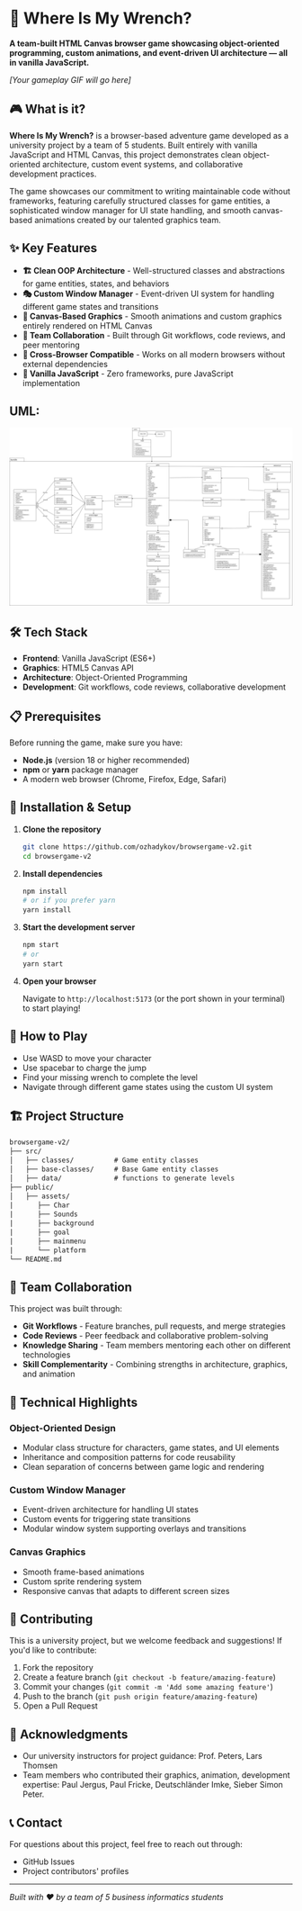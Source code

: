
# 🔧 Where Is My Wrench?

**A team-built HTML Canvas browser game showcasing object-oriented programming, custom animations, and event-driven UI architecture — all in vanilla JavaScript.**

<!-- Add your GIF here -->
*[Your gameplay GIF will go here]*

## 🎮 What is it?

**Where Is My Wrench?** is a browser-based adventure game developed as a university project by a team of 5 students. Built entirely with vanilla JavaScript and HTML Canvas, this project demonstrates clean object-oriented architecture, custom event systems, and collaborative development practices.

The game showcases our commitment to writing maintainable code without frameworks, featuring carefully structured classes for game entities, a sophisticated window manager for UI state handling, and smooth canvas-based animations created by our talented graphics team.

## ✨ Key Features

- **🏗️ Clean OOP Architecture** - Well-structured classes and abstractions for game entities, states, and behaviors
- **🎭 Custom Window Manager** - Event-driven UI system for handling different game states and transitions
- **🎨 Canvas-Based Graphics** - Smooth animations and custom graphics entirely rendered on HTML Canvas
- **👥 Team Collaboration** - Built through Git workflows, code reviews, and peer mentoring
- **📱 Cross-Browser Compatible** - Works on all modern browsers without external dependencies
- **🚀 Vanilla JavaScript** - Zero frameworks, pure JavaScript implementation

## UML:
![Screenshot](klassendiagramm.png)


## 🛠️ Tech Stack

- **Frontend**: Vanilla JavaScript (ES6+)
- **Graphics**: HTML5 Canvas API
- **Architecture**: Object-Oriented Programming
- **Development**: Git workflows, code reviews, collaborative development


## 📋 Prerequisites

Before running the game, make sure you have:

- **Node.js** (version 18 or higher recommended)
- **npm** or **yarn** package manager
- A modern web browser (Chrome, Firefox, Edge, Safari)

## 🚀 Installation & Setup

1. **Clone the repository**
   ```bash
   git clone https://github.com/ozhadykov/browsergame-v2.git
   cd browsergame-v2
   ```

2. **Install dependencies**
   ```bash
   npm install
   # or if you prefer yarn
   yarn install
   ```

3. **Start the development server**
   ```bash
   npm start
   # or
   yarn start
   ```

4. **Open your browser**
   
   Navigate to `http://localhost:5173` (or the port shown in your terminal) to start playing!

## 🎯 How to Play

- Use WASD to move your character
- Use spacebar to charge the jump
- Find your missing wrench to complete the level
- Navigate through different game states using the custom UI system


## 🏗️ Project Structure

```
browsergame-v2/
├── src/
│   ├── classes/          # Game entity classes
│   ├── base-classes/     # Base Game entity classes
│   ├── data/             # functions to generate levels
├── public/
│   ├── assets/
|      ├── Char
|      ├── Sounds
|      ├── background
|      ├── goal
|      ├── mainmenu
|      └── platform
└── README.md
```


## 👥 Team Collaboration

This project was built through:

- **Git Workflows** - Feature branches, pull requests, and merge strategies
- **Code Reviews** - Peer feedback and collaborative problem-solving
- **Knowledge Sharing** - Team members mentoring each other on different technologies
- **Skill Complementarity** - Combining strengths in architecture, graphics, and animation

## 🎨 Technical Highlights

### Object-Oriented Design
- Modular class structure for characters, game states, and UI elements
- Inheritance and composition patterns for code reusability
- Clean separation of concerns between game logic and rendering

### Custom Window Manager
- Event-driven architecture for handling UI states
- Custom events for triggering state transitions
- Modular window system supporting overlays and transitions

### Canvas Graphics
- Smooth frame-based animations
- Custom sprite rendering system
- Responsive canvas that adapts to different screen sizes

## 🤝 Contributing

This is a university project, but we welcome feedback and suggestions! If you'd like to contribute:

1. Fork the repository
2. Create a feature branch (`git checkout -b feature/amazing-feature`)
3. Commit your changes (`git commit -m 'Add some amazing feature'`)
4. Push to the branch (`git push origin feature/amazing-feature`)
5. Open a Pull Request


## 🙏 Acknowledgments

- Our university instructors for project guidance: Prof. Peters, Lars Thomsen
- Team members who contributed their graphics, animation, development expertise: Paul Jergus, Paul Fricke,  Deutschländer Imke,  Sieber Simon Peter.

## 📞 Contact

For questions about this project, feel free to reach out through:
- GitHub Issues
- Project contributors' profiles

---

*Built with ❤️ by a team of 5 business informatics students*

